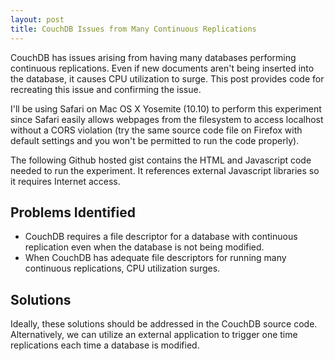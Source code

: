 ```yaml
---
layout: post
title: CouchDB Issues from Many Continuous Replications
---
```

CouchDB has issues arising from having many databases performing continuous replications. Even if new documents aren't being inserted into the database, it causes CPU utilization to surge. This post provides code for recreating this issue and confirming the issue.

I'll be using Safari on Mac OS X Yosemite (10.10) to perform this experiment since Safari easily allows webpages from the filesystem to access localhost without a CORS violation (try the same source code file on Firefox with default settings and you won't be permitted to run the code properly).

The following Github hosted gist contains the HTML and Javascript code needed to run the experiment. It references external Javascript libraries so it requires Internet access.



## Problems Identified ##

* CouchDB requires a file descriptor for a database with continuous replication even when the database is not being modified.
* When CouchDB has adequate file descriptors for running many continuous replications, CPU utilization surges.

## Solutions ##

Ideally, these solutions should be addressed in the CouchDB source code. Alternatively, we can utilize an external application to trigger one time replications each time a database is modified.
